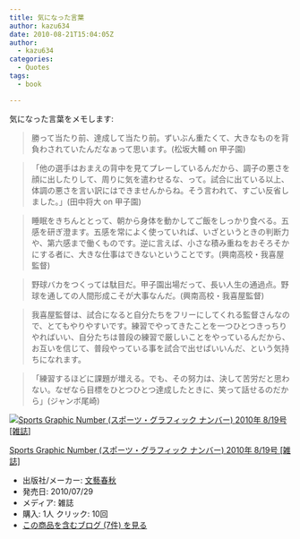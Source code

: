 ```yaml
---
title: 気になった言葉
author: kazu634
date: 2010-08-21T15:04:05Z
author:
  - kazu634
categories:
  - Quotes
tags:
  - book

---
```

<div class="section">
<p>
    気になった言葉をメモします:
</p>
  
<blockquote>
<p>
      勝って当たり前、達成して当たり前。ずいぶん重たくて、大きなものを背負わされていたんだなぁって思います。(松坂大輔 on 甲子園)
</p>
</blockquote>
  
<blockquote>
<p>
      「他の選手はおまえの背中を見てプレーしているんだから、調子の悪さを顔に出したりして、周りに気を遣わせるな、って。試合に出ている以上、体調の悪さを言い訳にはできませんからね。そう言われて、すごい反省しました。」(田中将大 on 甲子園)
</p>
</blockquote>
  
<blockquote>
<p>
      睡眠をきちんととって、朝から身体を動かしてご飯をしっかり食べる。五感を研ぎ澄ます。五感を常によく使っていれば、いざというときの判断力や、第六感まで働くものです。逆に言えば、小さな積み重ねをおそろそかにする者に、大きな仕事はできないということです。(興南高校・我喜屋監督)
</p>
</blockquote>
  
<blockquote>
<p>
      野球バカをつくっては駄目だ。甲子園出場だって、長い人生の通過点。野球を通しての人間形成こそが大事なんだ。(興南高校・我喜屋監督)
</p>
</blockquote>
  
<blockquote>
<p>
      我喜屋監督は、試合になると自分たちをフリーにしてくれる監督さんなので、とてもやりやすいです。練習でやってきたことを一つひとつきっちりやればいい、自分たちは普段の練習で厳しいことをやっているんだから、お互いを信じて、普段やっている事を試合で出せばいいんだ、という気持ちになれます。
</p>
</blockquote>
  
<blockquote>
<p>
      「練習するほどに課題が増える。でも、その努力は、決して苦労だと思わない。なぜなら目標をひとつひとつ達成したときに、笑って話せるのだから」(ジャンボ尾崎)
</p>
</blockquote>
  
<div class="hatena-asin-detail">
<a href="http://www.amazon.co.jp/dp/B003VP0PUQ/?tag=hatena_st1-22&ascsubtag=d-7ibv" onclick="__gaTracker('send', 'event', 'outbound-article', 'http://www.amazon.co.jp/dp/B003VP0PUQ/?tag=hatena_st1-22&ascsubtag=d-7ibv', '');"><img src="https://images-na.ssl-images-amazon.com/images/I/51ZcDvrNe9L._SL160_.jpg" class="hatena-asin-detail-image" alt="Sports Graphic Number (スポーツ・グラフィック ナンバー) 2010年 8/19号 [雑誌]" title="Sports Graphic Number (スポーツ・グラフィック ナンバー) 2010年 8/19号 [雑誌]" /></a></p> 
    
<div class="hatena-asin-detail-info">
<p class="hatena-asin-detail-title">
<a href="http://www.amazon.co.jp/dp/B003VP0PUQ/?tag=hatena_st1-22&ascsubtag=d-7ibv" onclick="__gaTracker('send', 'event', 'outbound-article', 'http://www.amazon.co.jp/dp/B003VP0PUQ/?tag=hatena_st1-22&ascsubtag=d-7ibv', 'Sports Graphic Number (スポーツ・グラフィック ナンバー) 2010年 8/19号 [雑誌]');">Sports Graphic Number (スポーツ・グラフィック ナンバー) 2010年 8/19号 [雑誌]</a>
</p>
      
<ul>
<li>
<span class="hatena-asin-detail-label">出版社/メーカー:</span> <a href="http://d.hatena.ne.jp/keyword/%CA%B8%E9%BA%BD%D5%BD%A9" onclick="__gaTracker('send', 'event', 'outbound-article', 'http://d.hatena.ne.jp/keyword/%CA%B8%E9%BA%BD%D5%BD%A9', '文藝春秋');" class="keyword">文藝春秋</a>
</li>
<li>
<span class="hatena-asin-detail-label">発売日:</span> 2010/07/29
</li>
<li>
<span class="hatena-asin-detail-label">メディア:</span> 雑誌
</li>
<li>
<span class="hatena-asin-detail-label">購入</span>: 1人 <span class="hatena-asin-detail-label">クリック</span>: 10回
</li>
<li>
<a href="http://d.hatena.ne.jp/asin/B003VP0PUQ" onclick="__gaTracker('send', 'event', 'outbound-article', 'http://d.hatena.ne.jp/asin/B003VP0PUQ', 'この商品を含むブログ (7件) を見る');" target="_blank">この商品を含むブログ (7件) を見る</a>
</li>
</ul>
</div>
    
<div class="hatena-asin-detail-foot">
</div>
</div>
</div>
